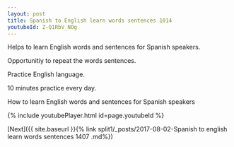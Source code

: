 ```yaml
---
layout: post
title: Spanish to English learn words sentences 1014 
youtubeId: Z-Q1RbV_NOg
---
```

 
 
Helps to learn English words and sentences for Spanish speakers.

Opportunitiy to repeat the words sentences. 

Practice English language. 
 
10 minutes practice every day. 
 
How to learn English words and sentences for Spanish speakers 
 
{% include youtubePlayer.html id=page.youtubeId %}
 
 
[Next]({{ site.baseurl }}{% link  split1/_posts/2017-08-02-Spanish to english learn words sentences 1407 .md%})
 
